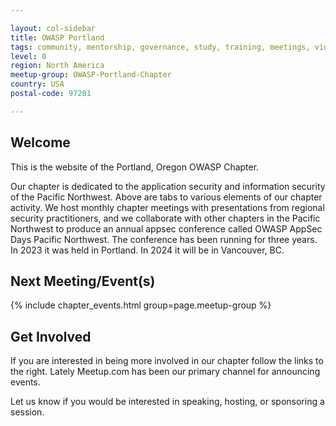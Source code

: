 ```yaml
---

layout: col-sidebar
title: OWASP Portland
tags: community, mentorship, governance, study, training, meetings, videos, podcasts, committees, sponsors
level: 0
region: North America
meetup-group: OWASP-Portland-Chapter
country: USA
postal-code: 97201

---
```


## Welcome

This is the website of the Portland, Oregon OWASP Chapter.

Our chapter is dedicated to the application security and information security of the Pacific Northwest.  Above are tabs to various elements of our chapter activity.  We host monthly chapter meetings with presentations from regional security practitioners, and we collaborate with other chapters in the Pacific Northwest to produce an annual appsec conference called OWASP AppSec Days Pacific Northwest. The conference has been running for three years. In 2023 it was held in Portland. In 2024 it will be in Vancouver, BC.

## Next Meeting/Event(s)

{% include chapter_events.html group=page.meetup-group %}

<!--- [AppSecPNW Conference](https://www.appsecpnw.org/) - June 10, 2023 --->

## Get Involved
If you are interested in being more involved in our chapter follow the links to the right. Lately Meetup.com has been our primary channel for announcing events.

Let us know if you would be interested in speaking, hosting, or sponsoring a session.
